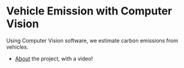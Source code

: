 # Vehicle Emission with Computer Vision
 Using Computer Vision software, we estimate carbon emissions from vehicles.
* [About](https://devpost.com/software/vehicle-emission-with-computer-vision) the project, with a video!

